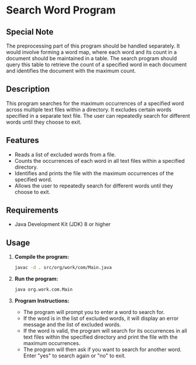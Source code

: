 # Search Word Program

## Special Note

The preprocessing part of this program should be handled separately. It would involve forming a word map, where each 
word and its  count in a document should be maintained in a table. The search program should query this table to 
retrieve the count of a specified word  in each document and identifies the document with the maximum count.

## Description

This program searches for the maximum occurrences of a specified word across multiple text files within a directory. It excludes certain words specified in a separate text file. The user can repeatedly search for different words until they choose to exit.

## Features

- Reads a list of excluded words from a file.
- Counts the occurrences of each word in all text files within a specified directory.
- Identifies and prints the file with the maximum occurrences of the specified word.
- Allows the user to repeatedly search for different words until they choose to exit.

## Requirements

- Java Development Kit (JDK) 8 or higher

## Usage

1. **Compile the program:**

    ```sh
    javac -d . src/org/work/com/Main.java
    ```

2. **Run the program:**

    ```sh
    java org.work.com.Main
    ```

3. **Program Instructions:**
   - The program will prompt you to enter a word to search for.
   - If the word is in the list of excluded words, it will display an error message and the list of excluded words.
   - If the word is valid, the program will search for its occurrences in all text files within the specified directory and print the file with the maximum occurrences.
   - The program will then ask if you want to search for another word. Enter "yes" to search again or "no" to exit.
